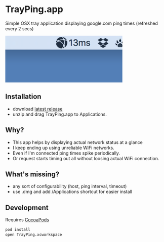 # TrayPing.app

Simple OSX tray application displaying google.com ping times (refreshed every 2 secs)

![screenshot](screenshot.png)

## Installation

* download [latest release](https://github.com/csabapalfi/tray-ping/releases/latest)
* unzip and drag TrayPing.app to Applications.

## Why?

* This app helps by displaying actual network status at a glance
* I keep ending up using unreliable WiFi networks.
* Even if I'm connected ping times spike periodically.
* Or request starts timing out all without loosing actual WiFi connection.

## What's missing?

* any sort of configurability (host, ping interval, timeout)
* use .dmg and add /Applications shortcut for easier install

## Development

Requires [CocoaPods](https://cocoapods.org/)

```
pod install
open TrayPing.xcworkspace
```
